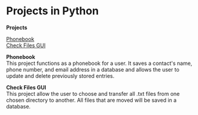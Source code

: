 # Projects in Python
 
<strong>Projects</strong>

  [Phonebook](https://github.com/Ckeesee/Projects-in-Python/blob/main/project_phonebook/phonebook_main.py)<br>
  [Check Files GUI](https://github.com/Ckeesee/Projects-in-Python/blob/main/File%20Transfer%20Assignment%202.py)
  
<strong> Phonebook </strong><br>
This project functions as a phonebook for a user. It saves a contact's name, phone number, and email address in a database and allows the user to update and delete previously stored entries. 

<strong> Check Files GUI </strong><br>
This project allow the user to choose and transfer all .txt files from one chosen directory to another. All files that are moved will be saved in a database.
